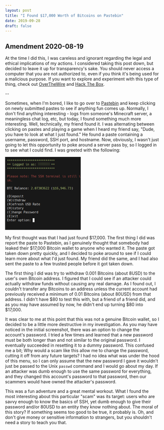 ```yaml
---
layout: post
title: "I Found $17,000 Worth of Bitcoins on Pastebin"
date: 2019-09-28
draft: false
---
```


## Amendment 2020-08-19
At the time I did this, I was careless and ignorant regarding the legal and ethical implications of my actions. I considered taking this post down, but decided to leave it up for transparency's sake. You should never access a computer that you are not authorized to, even if you think it's being used for a malicious purpose. If you want to explore and experiment with this type of thing, check out [OverTheWire](https://overthewire.org/wargames/) and [Hack The Box](https://www.hackthebox.eu/).

--

Sometimes, when I'm bored, I like to go over to [Pastebin](https://www.pastebin.com/) and keep clicking on newly submitted pastes to see if anything fun comes up. Normally, I don't find anything interesting - logs from someone's Minecraft server, a meaningless chat log, etc, but today, I found something much more interesting. Well, technically, my friend found it. I was alternating between clicking on pastes and playing a game when I heard my friend say, "Dude, you have to look at what I just found." He found a paste containing a username, password, SSH port, and hostname. Now, obviously, I wasn't just going to let this opportunity to poke around a server pass by, so I logged in to see what I could find. I was greeted with the following:

![A Bitcoin balance equivalent to 16,946.73USD, and a menu with options to deposit, withdraw, refresh exchange rate, view history, change the password, and exit](https://github.com/MarkusG/markusg.github.io/raw/master/_posts/2019-09-28-pastebin-bitcoins/terminal-screenshot.png)

My first thought was that I had just found $17,000. The first thing I did was report the paste to Pastebin, as I genuinely thought that somebody had leaked their $17,000 Bitcoin wallet to anyone who wanted it. The paste got taken down pretty quickly, and I decided to poke around to see if I could learn more about what I'd just found. My friend did the same, and I had also sent the paste to a few trusted people before it got taken down.

The first thing I did was try to withdraw 0.001 Bitcoins (about 8USD) to the user's own Bitcoin address. I figured that I could see if an attacker could actually withdraw funds without causing any real damage. As I found out, I couldn't transfer any Bitcoins to an address unless the current account had previously received a minimum of 0.01 Bitcoins (about 80USD) from that address. I didn't have $80 to test this with, but a friend of a friend did, and as you may have assumed by now, he didn't end up turning $80 into $17,000.

It was clear to me at this point that this was not a genuine Bitcoin wallet, so I decided to be a little more destructive in my investigation. As you may have noticed in the initial screenshot, there was an option to change the account's password. I tried a few times and learned that a new password must be both longer than and not similar to the original password. I eventually succeeded in resetting it to a dummy password. This confused me a bit;  Why would a scam like this allow me to change the password, cutting it off from any future targets? I had no idea what was under the hood of this menu, so I can only assume that the new password I gave it wouldn't just be passed to the Unix `passwd` command and I would go about my day. If an attacker was dumb enough to use the same password for everything, and they changed this account's password to that password, then our scammers would have owned the attacker's password.

This was a fun adventure and a great mental workout. What I found the most interesting about this particular "scam" was its target: users who are savvy enough to know the basics of SSH, yet dumb enough to give their password and/or 80USD to an entity they know nothing about. The moral of this story? If something seems too good to be true, it probably is. Oh, and don't give money or sensitive information to strangers, but you shouldn't need a story to teach you that.
